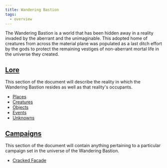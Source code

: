 ```yaml
---
title: Wandering Bastion
tags:
  - overview
---
```


The Wandering Bastion is a world that has been hidden away in a reality invaded by the aberrant and the unimaginable. This adopted home of creatures from across the material plane was populated as a last ditch effort by the gods to protect the remaining vestiges of non-aberrant mortal life in the universe they created.

## [Lore](lore.md)

This section of the document will describe the reality in which the Wandering Bastion resides as well as that reality's occupants.

- [Places](place/index.md)
- [Creatures](creature/index.md)
- [Objects](item/index.md)
- [Events](event/index.md)
- [Unknowns](concept/mystery/index.md)

## [Campaigns](campaigns.md)

This section of the document will contain anything pertaining to a particular campaign set in the universe of the Wandering Bastion.

- [Cracked Facade](cracked-facade/index.md)
